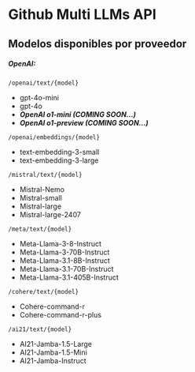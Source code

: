 # Github Multi LLMs API

## Modelos disponibles por proveedor

##### OpenAI:

```
/openai/text/{model}
```

* gpt-4o-mini
* gpt-4o
* ***OpenAI o1-mini (COMING SOON...)***
* ***OpenAI o1-preview (COMING SOON...)***

```
/openai/embeddings/{model}
```

* text-embedding-3-small
* text-embedding-3-large

```
/mistral/text/{model}
```

* Mistral-Nemo
* Mistral-small
* Mistral-large
* Mistral-large-2407

```
/meta/text/{model}
```

* Meta-Llama-3-8-Instruct
* Meta-Llama-3-70B-Instruct
* Meta-Llama-3.1-8B-Instruct
* Meta-Llama-3.1-70B-Instruct
* Meta-Llama-3.1-405B-Instruct

```
/cohere/text/{model}
```

* Cohere-command-r
* Cohere-command-r-plus

```
/ai21/text/{model}
```

* AI21-Jamba-1.5-Large
* AI21-Jamba-1.5-Mini
* AI21-Jamba-Instruct
